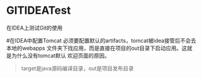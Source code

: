 # GITIDEATest
在IDEA上测试Git的使用

#在IDEA中配置Tomcat
必须要配置默认的artifacts，tomcat被idea接管后不会去本地的webapps
文件夹下找应用，而是直接在项目的out目录下启动应用。这就是为什么没有tomcat默认
欢迎页面的原因。

> target是java源码编译目录，out是项目发布目录